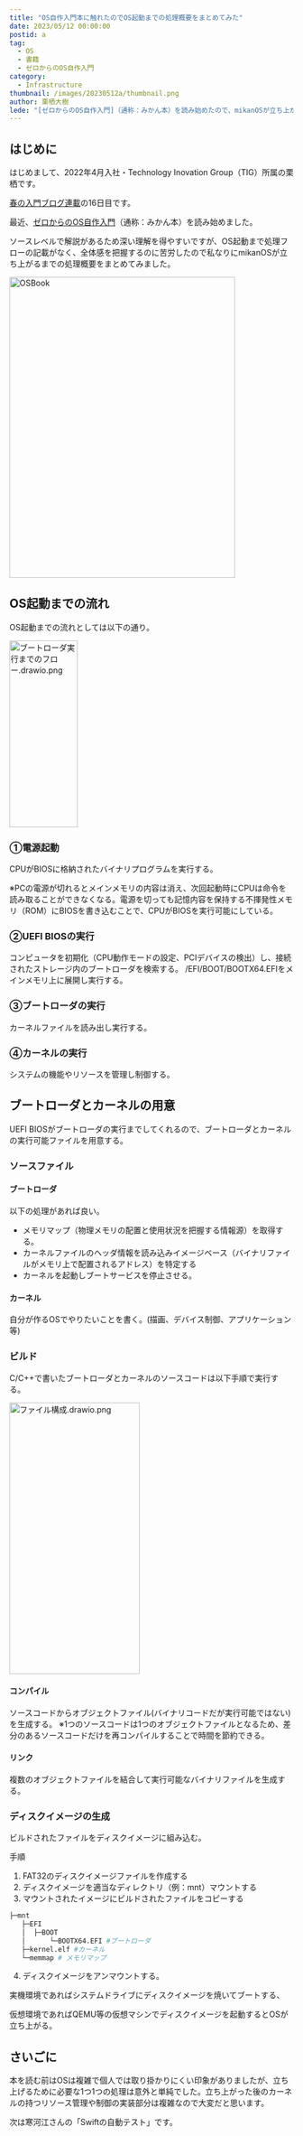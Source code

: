 ```yaml
---
title: "OS自作入門本に触れたのでOS起動までの処理概要をまとめてみた"
date: 2023/05/12 00:00:00
postid: a
tag:
  - OS
  - 書籍
  - ゼロからのOS自作入門
category:
  - Infrastructure
thumbnail: /images/20230512a/thumbnail.png
author: 栗栖大樹
lede: "[ゼロからのOS自作入門]（通称：みかん本）を読み始めたので、mikanOSが立ち上がるまでの処理概要をまとめてみました。"
---
```

## はじめに

はじめまして、2022年4月入社・Technology Inovation Group（TIG）所属の栗栖です。

[春の入門ブログ連載](/articles/20230417a/)の16日目です。

最近、[ゼロからのOS自作入門](https://www.amazon.co.jp/gp/product/B08Z3MNR9J?ie=UTF8&psc=1&linkCode=sl1&tag=k-tw-22&linkId=09411e4f3f3b631351b67d7c6d518fec&language=ja_JP&ref_=as_li_ss_tl)（通称：みかん本）を読み始めました。

ソースレベルで解説があるため深い理解を得やすいですが、OS起動まで処理フローの記載がなく、全体感を把握するのに苦労したので私なりにmikanOSが立ち上がるまでの処理概要をまとめてみました。

<img src="/images/20230512a/OSBook.png" alt="OSBook" width="400" height="533" loading="lazy">

## OS起動までの流れ

OS起動までの流れとしては以下の通り。

<img src="/images/20230512a/ブートローダ実行までのフロー.drawio.png" alt="ブートローダ実行までのフロー.drawio.png" width="121" height="331" loading="lazy">

### ①電源起動

CPUがBIOSに格納されたバイナリプログラムを実行する。

※PCの電源が切れるとメインメモリの内容は消え、次回起動時にCPUは命令を読み取ることができなくなる。電源を切っても記憶内容を保持する不揮発性メモリ（ROM）にBIOSを書き込むことで、CPUがBIOSを実行可能にしている。

### ②UEFI BIOSの実行

コンピュータを初期化（CPU動作モードの設定、PCIデバイスの検出）し、接続されたストレージ内のブートローダを検索する。
/EFI/BOOT/BOOTX64.EFIをメインメモリ上に展開し実行する。

### ③ブートローダの実行

カーネルファイルを読み出し実行する。

### ④カーネルの実行

システムの機能やリソースを管理し制御する。

## ブートローダとカーネルの用意

UEFI BIOSがブートローダの実行までしてくれるので、ブートローダとカーネルの実行可能ファイルを用意する。

### ソースファイル

#### ブートローダ

以下の処理があれば良い。

* メモリマップ（物理メモリの配置と使用状況を把握する情報源）を取得する。
* カーネルファイルのヘッダ情報を読み込みイメージベース（バイナリファイルがメモリ上で配置されるアドレス）を特定する
* カーネルを起動しブートサービスを停止させる。

#### カーネル

自分が作るOSでやりたいことを書く。(描画、デバイス制御、アプリケーション等)

### ビルド

C/C++で書いたブートローダとカーネルのソースコードは以下手順で実行する。

<img src="/images/20230512a/ファイル構成.drawio.png" alt="ファイル構成.drawio.png" width="231" height="481" loading="lazy">

#### コンパイル

ソースコードからオブジェクトファイル(バイナリコードだが実行可能ではない)を生成する。
※1つのソースコードは1つのオブジェクトファイルとなるため、差分のあるソースコードだけを再コンパイルすることで時間を節約できる。

#### リンク

複数のオブジェクトファイルを結合して実行可能なバイナリファイルを生成する。

### ディスクイメージの生成

ビルドされたファイルをディスクイメージに組み込む。

手順

1. FAT32のディスクイメージファイルを作成する
2. ディスクイメージを適当なディレクトリ（例：mnt）マウントする
3. マウントされたイメージにビルドされたファイルをコピーする

```sh
├─mnt
   ├─EFI
   │  ├─BOOT
   │      └─BOOTX64.EFI #ブートローダ
   ├─kernel.elf #カーネル
   └─memmap # メモリマップ
```

4. ディスクイメージをアンマウントする。

実機環境であればシステムドライブにディスクイメージを焼いてブートする、

仮想環境であればQEMU等の仮想マシンでディスクイメージを起動するとOSが立ち上がる。

## さいごに

本を読む前はOSは複雑で個人では取り掛かりにくい印象がありましたが、立ち上げるために必要な1つ1つの処理は意外と単純でした。立ち上がった後のカーネルの持つリソース管理や制御の実装部分は複雑なので大変だと思います。

次は寒河江さんの「Swiftの自動テスト」です。
